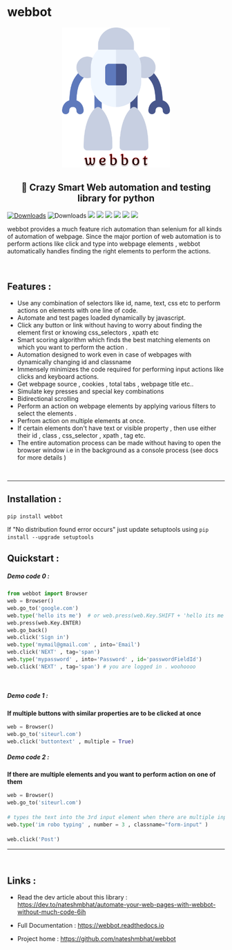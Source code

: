 # webbot 
<p align="center">
  <img src=".github/logo.svg?sanitize=true" width="250px">
</p>

<h2 align="center"> 🤖 Crazy Smart Web automation and testing library for python </h2>


[![Downloads](https://pepy.tech/badge/webbot)](https://pepy.tech/project/webbot) ![Downloads](https://pepy.tech/badge/webbot/week)    [![](https://img.shields.io/readthedocs/webbot.svg?style=plastic)](https://webbot.readthedocs.io/en/latest/)  [![](https://img.shields.io/github/languages/code-size/nateshmbhat/webbot.svg?style=plastic)](https://github.com/nateshmbhat/webbot)  [![](https://img.shields.io/github/license/nateshmbhat/webbot?style=plastic)](https://github.com/nateshmbhat/webbot) [![](https://img.shields.io/pypi/v/webbot.svg?style=plastic)](https://github.com/nateshmbhat/webbot) [![](https://img.shields.io/github/languages/top/nateshmbhat/webbot.svg?style=plastic)](https://github.com/nateshmbhat/webbot) [![](https://img.shields.io/badge/author-nateshmbhat-green.svg)](https://github.com/nateshmbhat)


webbot provides a much feature rich automation than selenium for all kinds of automation of webpage. Since the major portion of web automation is to perform actions like click and type into webpage elements , webbot automatically handles finding the right elements to perform the actions.

<br>


## Features : 

+ Use any combination of selectors like id, name, text, css etc to perform actions on elements with one line of code. 
+ Automate and test pages loaded dynamically by javascript. 
+ Click any button or link without having to worry about finding the element first or knowing css_selectors , xpath etc
+ Smart scoring algorithm which finds the best matching elements on which you want to perform the action . 
+ Automation designed to work even in case of webpages with dynamically changing id and classname
+ Immensely minimizes the code required for performing input actions like clicks and keyboard actions. 
+ Get webpage source , cookies , total tabs , webpage title etc..
+ Simulate key presses and special key combinations
+ Bidirectional scrolling
+ Perform an action on webpage elements by applying various filters to select the elements . 
+ Perfrom action on multiple elements at once.
+ If certain elements don't have text or visible property , then use either their id , class , css_selector , xpath , tag etc.
+ The entire automation process can be made without having to open the browser window i.e in the background as a console process (see docs for more details )



<br>

------------

## Installation :
`pip install webbot`


If "No distribution found error occurs" just update setuptools using 
`pip install --upgrade setuptools`


## Quickstart :

##### Demo code 0 :

```python
from webbot import Browser 
web = Browser()
web.go_to('google.com') 
web.type('hello its me')  # or web.press(web.Key.SHIFT + 'hello its me')
web.press(web.Key.ENTER)
web.go_back()
web.click('Sign in')
web.type('mymail@gmail.com' , into='Email')
web.click('NEXT' , tag='span')
web.type('mypassword' , into='Password' , id='passwordFieldId')
web.click('NEXT' , tag='span') # you are logged in . woohoooo
```

<br>

##### Demo code 1 :

**If multiple buttons with similar properties are to be clicked at once**

```python
web = Browser()
web.go_to('siteurl.com')
web.click('buttontext' , multiple = True)
```



##### Demo code 2 :
**If there are multiple elements and you want to perform action on one of them**

```python
web = Browser()
web.go_to('siteurl.com')

# types the text into the 3rd input element when there are multiple input elements with form-input class
web.type('im robo typing' , number = 3 , classname="form-input" ) 

web.click('Post')
```

--------

<br>

## Links : 
+ Read the dev article about this library : https://dev.to/nateshmbhat/automate-your-web-pages-with-webbot-without-much-code-6ih

+ Full Documentation : https://webbot.readthedocs.io
+ Project home  : https://github.com/nateshmbhat/webbot
